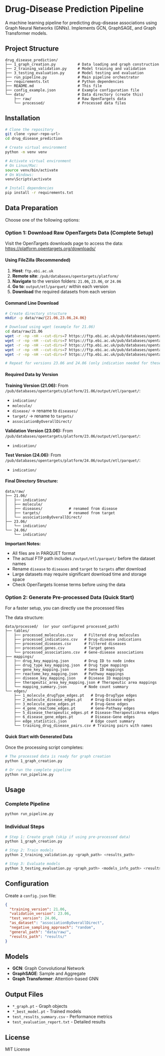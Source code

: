 # Drug-Disease Prediction Pipeline

A machine learning pipeline for predicting drug-disease associations using Graph Neural Networks (GNNs). Implements GCN, GraphSAGE, and Graph Transformer models.

## Project Structure

```
drug_disease_prediction/
├── 1_graph_creation.py          # Data loading and graph construction
├── 2_training_validation.py     # Model training and validation
├── 3_testing_evaluation.py      # Model testing and evaluation
├── run_pipeline.py              # Main pipeline orchestrator
├── requirements.txt             # Python dependencies
├── README.md                    # This file
├── config_example.json          # Example configuration file
└── data/                        # Data directory (create this)
    ├── raw/                     # Raw OpenTargets data
    └── processed/               # Processed data files
```

## Installation

```bash
# Clone the repository
git clone <your-repo-url>
cd drug_disease_prediction

# Create virtual environment
python -m venv venv

# Activate virtual environment
# On Linux/Mac:
source venv/bin/activate
# On Windows:
venv\Scripts\activate

# Install dependencies
pip install -r requirements.txt
```

## Data Preparation

Choose one of the following options:

### Option 1: Download Raw OpenTargets Data (Complete Setup)

Visit the OpenTargets downloads page to access the data: https://platform.opentargets.org/downloads/

#### Using FileZilla (Recommended)
1. **Host**: `ftp.ebi.ac.uk`
2. **Remote site**: `/pub/databases/opentargets/platform/`
3. **Navigate** to the version folders: `21.06`, `23.06`, or `24.06`
4. **Go to**: `output/etl/parquet/` within each version
5. **Download** the required datasets from each version

#### Command Line Download
```bash
# Create directory structure
mkdir -p data/raw/{21.06,23.06,24.06}

# Download using wget (example for 21.06)
cd data/raw/21.06
wget -r -np -nH --cut-dirs=7 https://ftp.ebi.ac.uk/pub/databases/opentargets/platform/21.06/output/etl/parquet/indication/
wget -r -np -nH --cut-dirs=7 https://ftp.ebi.ac.uk/pub/databases/opentargets/platform/21.06/output/etl/parquet/molecule/
wget -r -np -nH --cut-dirs=7 https://ftp.ebi.ac.uk/pub/databases/opentargets/platform/21.06/output/etl/parquet/disease/
wget -r -np -nH --cut-dirs=7 https://ftp.ebi.ac.uk/pub/databases/opentargets/platform/21.06/output/etl/parquet/target/
wget -r -np -nH --cut-dirs=7 https://ftp.ebi.ac.uk/pub/databases/opentargets/platform/21.06/output/etl/parquet/associationByOverallDirect/

# Repeat for versions 23.06 and 24.06 (only indication needed for these)
```

#### Required Data by Version

**Training Version (21.06):**
From `/pub/databases/opentargets/platform/21.06/output/etl/parquet/`:
- `indication/`
- `molecule/`
- `disease/` → rename to `diseases/`
- `target/` → rename to `targets/`
- `associationByOverallDirect/`

**Validation Version (23.06):**
From `/pub/databases/opentargets/platform/23.06/output/etl/parquet/`:
- `indication/`

**Test Version (24.06):**
From `/pub/databases/opentargets/platform/24.06/output/etl/parquet/`:
- `indication/`

#### Final Directory Structure:
```
data/raw/
├── 21.06/
│   ├── indication/           
│   ├── molecule/            
│   ├── diseases/            # renamed from disease
│   ├── targets/             # renamed from target
│   └── associationByOverallDirect/
├── 23.06/
│   └── indication/          
└── 24.06/
    └── indication/          
```

**Important Notes:**
- All files are in PARQUET format
- The actual FTP path includes `/output/etl/parquet/` before the dataset names
- Rename `disease` to `diseases` and `target` to `targets` after download
- Large datasets may require significant download time and storage space
- Check OpenTargets license terms before using the data

### Option 2: Generate Pre-processed Data (Quick Start)

For a faster setup, you can directly use the processed files

The data structure:
```
data/processed/  (or your configured processed_path)
├── tables/
│   ├── processed_molecules.csv     # Filtered drug molecules
│   ├── processed_indications.csv   # Drug-disease indications
│   ├── processed_diseases.csv      # Filtered diseases
│   ├── processed_genes.csv         # Target genes
│   └── processed_associations.csv  # Gene-disease associations
├── mappings/
│   ├── drug_key_mapping.json       # Drug ID to node index
│   ├── drug_type_key_mapping.json  # Drug type mappings
│   ├── gene_key_mapping.json       # Gene ID mappings
│   ├── reactome_key_mapping.json   # Pathway mappings
│   ├── disease_key_mapping.json    # Disease ID mappings
│   ├── therapeutic_area_key_mapping.json # Therapeutic area mappings
│   └── mapping_summary.json        # Node count summary
└── edges/
    ├── 1_molecule_drugType_edges.pt   # Drug-DrugType edges
    ├── 2_molecule_disease_edges.pt    # Drug-Disease edges  
    ├── 3_molecule_gene_edges.pt       # Drug-Gene edges
    ├── 4_gene_reactome_edges.pt       # Gene-Pathway edges
    ├── 5_disease_therapeutic_edges.pt # Disease-TherapeuticArea edges
    ├── 6_disease_gene_edges.pt        # Disease-Gene edges
    ├── edge_statistics.json           # Edge count summary
    └── training_drug_disease_pairs.csv # Training pairs with names
```

#### Quick Start with Generated Data
Once the processing script completes:

```bash
# The processed data is ready for graph creation
python 1_graph_creation.py

# Or run the complete pipeline
python run_pipeline.py
```

## Usage

### Complete Pipeline
```bash
python run_pipeline.py
```

### Individual Steps
```bash
# Step 1: Create graph (skip if using pre-processed data)
python 1_graph_creation.py

# Step 2: Train models
python 2_training_validation.py <graph_path> <results_path>

# Step 3: Evaluate models
python 3_testing_evaluation.py <graph_path> <models_info_path> <results_path>
```

## Configuration

Create a `config.json` file:

```json
{
  "training_version": 21.06,
  "validation_version": 23.06,
  "test_version": 24.06,
  "as_dataset": "associationByOverallDirect",
  "negative_sampling_approach": "random",
  "general_path": "data/raw/",
  "results_path": "results/"
}
```

## Models

- **GCN**: Graph Convolutional Network
- **GraphSAGE**: Sample and Aggregate
- **Graph Transformer**: Attention-based GNN

## Output Files

- `*_graph.pt` - Graph objects
- `*_best_model.pt` - Trained models
- `test_results_summary.csv` - Performance metrics
- `test_evaluation_report.txt` - Detailed results

## License

MIT License
